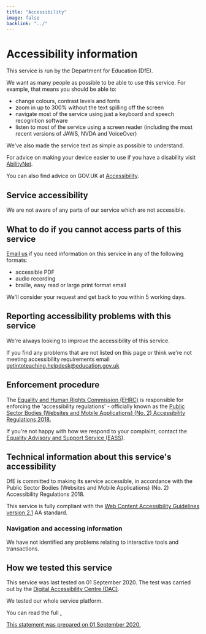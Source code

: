 ```yaml
---
title: "Accessibility"
image: false
backlink: "../"
---
```


<div class="content__right">

</div>

<div class="content__left">
  <h1>
    Accessibility information
  </h1>
    <p>
      This service is run by the Department for Education (DfE).
    </p>
    <p>
      We want as many people as possible to be able to use this service. For
      example, that means you should be able to:
    </p>
    <ul class="govuk-list govuk-list--bullet">
      <li>change colours, contrast levels and fonts</li>
      <li>zoom in up to 300% without the text spilling off the screen</li>
      <li>navigate most of the service using just a keyboard and speech recognition software</li>
      <li>
        listen to most of the service using a screen reader (including the most
        recent versions of JAWS, NVDA and VoiceOver)
      </li>
    </ul>
    <p>
      We've also made the service text as simple as possible to understand.
    </p>
    <p>
      For advice on making your device easier to use if you have a disability
      visit <a href="https://mcmw.abilitynet.org.uk/">AbilityNet</a>.
    </p>
    <p>
      You can also find advice on GOV.UK at <a href="https://www.gov.uk/help/accessibility">Accessibility</a>.
    </p>
    <h2 class="govuk-heading-m">Service accessibility</h2>
    <p>
      We are not aware of any parts of our service which are not accessible.
    </p>
    <h2 class="govuk-heading-m">What to do if you cannot access parts of this service</h2>
    <p>
       <a aria-label="Get into teaching support email address" href="mailto:getintoteaching.helpdesk@education.gov.uk">Email us</a> if you need information on this service in any of the following formats:
       <ul>
     <li>accessible PDF</li>
     <li>audio recording</li>
     <li>braille, easy read or large print format email</li> 
     </ul>
   </p>
      
 <p>
      We'll consider your request and get back to you within 5 working days.
    </p>
    <h2 class="govuk-heading-m">Reporting accessibility problems with this service</h2>
    <p>
      We're always looking to improve the accessibility of this service.
    </p>
    <p>
      If you find any problems that are not listed on this page or think we're
      not meeting accessibility requirements email 
      <a href="mailto:getintoteaching.helpdesk@education.gov.uk">getintoteaching.helpdesk@education.gov.uk</a>
    </p>
    <h2 class="govuk-heading-m">Enforcement procedure</h2>
    <p>
      The <a href="https://www.equalityhumanrights.com/en">Equality and Human Rights Commission (EHRC)</a>
      is responsible for
      enforcing the 'accessibility regulations' - officially known as the
      <a href="http://www.legislation.gov.uk/uksi/2018/852/contents/made">Public Sector Bodies (Websites and Mobile Applications) (No. 2) Accessibility Regulations 2018.</a>
    </p>
    <p>
      If you're not happy with how we respond to your complaint, contact the
      <a href="https://www.equalityadvisoryservice.com/">Equality Advisory and Support Service (EASS)</a>.
    </p>
    <h2 class="govuk-heading-m">Technical information about this service's accessibility</h2>
    <p>
      DfE is committed to making its service accessible, in accordance with the
      Public Sector Bodies (Websites and Mobile Applications) (No. 2)
      Accessibility Regulations 2018.
    </p>
    <p>
      This service is fully compliant with the <a href="https://www.w3.org/TR/WCAG21/">Web Content Accessibility Guidelines version 2.1</a> AA standard.
    </p>
    <h3 class="govuk-heading-s">
      Navigation and accessing information
    </h3>
    <p>
      We have not identified any problems relating to interactive tools and
      transactions.
    </p>
    <h2 class="govuk-heading-m">How we tested this service</h2>
    <p>
      This service was last tested on 01 September 2020. The test was carried out by
      the <a href="https://digitalaccessibilitycentre.org/">Digital Accessibility Centre (DAC)</a>.
    </p>
    <p>
        We tested our whole service platform.
    </p>
    <p>
      You can read the full <a href="/assets/documents/dac_git_report.pdf"Digital Accessibility Centre Report</a>.
    </p>
    <p class="govuk-hint">
      This statement was prepared on 01 September 2020.
    </p>

